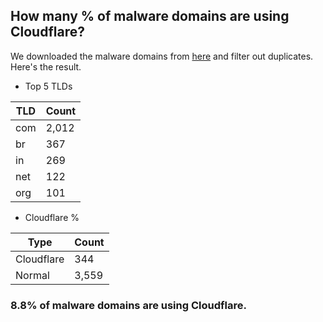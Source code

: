 ## How many % of malware domains are using Cloudflare?


We downloaded the malware domains from [here](https://urlhaus.abuse.ch) and filter out duplicates.
Here's the result.


[//]: # (start replacement)


- Top 5 TLDs

| TLD | Count |
| --- | --- |
| com | 2,012 |
| br | 367 |
| in | 269 |
| net | 122 |
| org | 101 |


- Cloudflare %

| Type | Count |
| --- | --- |
| Cloudflare | 344 |
| Normal | 3,559 |


### 8.8% of malware domains are using Cloudflare.